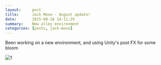 ```yaml
---
layout:     post
title:      Jack Move - August update!
date:       2015-08-18 14:11:29
summary:    New alley environment
categories: [posts, jack-move]
---
```


Been working on a new environment, and using Unity's post FX for some bloom

![1](http://eddy.parr.is.s3.amazonaws.com/images/jackmove/alley_bloom.png)

